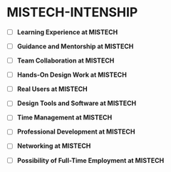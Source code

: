 # MISTECH-INTENSHIP

- [ ] **Learning Experience at MISTECH**

- [ ] **Guidance and Mentorship at MISTECH**
- [ ] **Team Collaboration at MISTECH**

- [ ] **Hands-On Design Work at MISTECH**
- [ ] **Real Users at MISTECH**

- [ ] **Design Tools and Software at MISTECH**

- [ ] **Time Management at MISTECH**

- [ ] **Professional Development at MISTECH**

- [ ] **Networking at MISTECH**

- [ ] **Possibility of Full-Time Employment at MISTECH**

